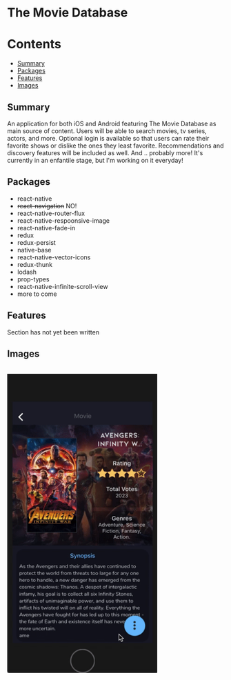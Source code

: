 # The Movie Database


# Contents
- [Summary](#summary) <br>
- [Packages](#packages)<br>
- [Features](#features)<br>
- [Images](#images)<br>

## Summary

An application for both iOS and Android featuring The Movie Database as main source of content. Users will be able to search movies, tv series, actors, and more. Optional login is available so that users can rate their favorite shows or dislike the ones they least favorite. Recommendations and discovery features will be included as well. And .. probably more! It's currently in an enfantile stage, but I'm working on it everyday!

## Packages
- react-native
- <s>react-navigation</s> NO!
- react-native-router-flux 
- react-native-respoonsive-image
- react-native-fade-in
- redux
- redux-persist
- native-base
- react-native-vector-icons
- redux-thunk
- lodash
- prop-types
- react-native-infinite-scroll-view
- more to come


## Features

Section has not yet been written


## Images

<br>
<img src="/images/info.gif" height='694' width='348/>
<br>
This picture is old now, design has been reworked but I will leave it here.
<br>
 <img src="/images/Main.png" height='694' width='348'/>

